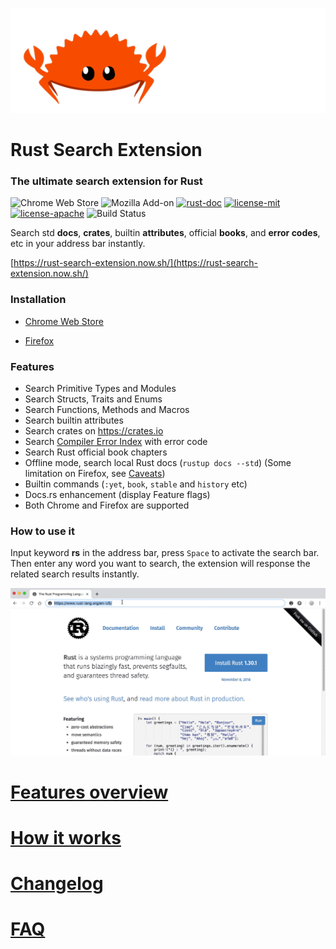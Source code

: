 
![](assets/rustacean.gif)

# Rust Search Extension

### The ultimate search extension for Rust 

![Chrome Web Store](https://img.shields.io/chrome-web-store/v/ennpfpdlaclocpomkiablnmbppdnlhoh.svg)
![Mozilla Add-on](https://img.shields.io/amo/v/rust-search-extension?color=%2320123A)
[![rust-doc](https://img.shields.io/badge/stable-1.42.0-yellow.svg)](https://doc.rust-lang.org/1.42.0/std/)
[![license-mit](https://img.shields.io/badge/license-MIT-blue.svg)](https://github.com/Folyd/rust-search-extension/blob/master/LICENSE-MIT)
[![license-apache](https://img.shields.io/badge/license-Apache-yellow.svg)](https://github.com/Folyd/rust-search-extension/blob/master/LICENSE-APACHE)
![Build Status](https://github.com/folyd/rust-search-extension/workflows/build/badge.svg)

Search std **docs**, **crates**, builtin **attributes**, official **books**, and **error codes**, etc in your address bar instantly. 

[https://rust-search-extension.now.sh/](https://rust-search-extension.now.sh/)

### Installation

- [Chrome Web Store](https://chrome.google.com/webstore/detail/rust-search-extension/ennpfpdlaclocpomkiablnmbppdnlhoh)

- [Firefox](https://addons.mozilla.org/en-US/firefox/addon/rust-search-extension/)

### Features

- Search Primitive Types and Modules
- Search Structs, Traits and Enums
- Search Functions, Methods and Macros
- Search builtin attributes 
- Search crates on https://crates.io
- Search [Compiler Error Index](https://doc.rust-lang.org/error-index.html) with error code
- Search Rust official book chapters
- Offline mode, search local Rust docs (`rustup docs --std`) (Some limitation on Firefox, see [Caveats](#caveats))
- Builtin commands (`:yet`, `book`, `stable` and `history` etc)
- Docs.rs enhancement (display Feature flags)
- Both Chrome and Firefox are supported

### How to use it

Input keyword **rs** in the address bar, press `Space` to activate the search bar. Then enter any word 
you want to search, the extension will response the related search results instantly.

![demonstration.gif](assets/demonstration.gif)

# [Features overview](https://rust-search-extension.now.sh/)
# [How it works](https://rust-search-extension.now.sh/how-it-works/)
# [Changelog](https://rust-search-extension.now.sh/changelog/)
# [FAQ](https://rust-search-extension.now.sh/faq/)
